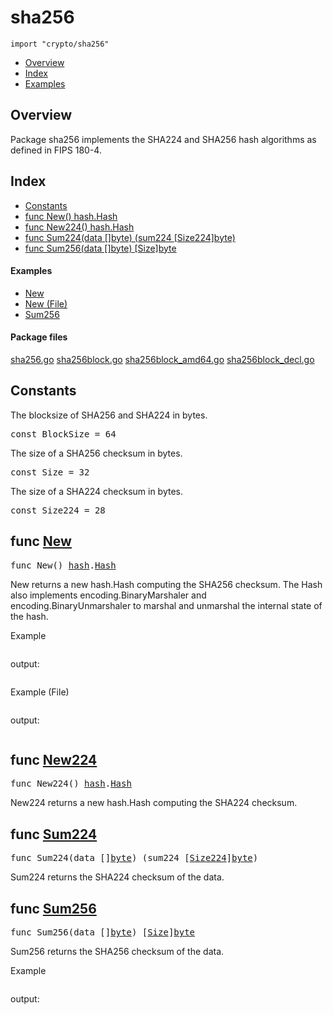 

# sha256
`import "crypto/sha256"`

* [Overview](#pkg-overview)
* [Index](#pkg-index)
* [Examples](#pkg-examples)

## <a id="pkg-overview">Overview</a>
Package sha256 implements the SHA224 and SHA256 hash algorithms as defined
in FIPS 180-4.




## <a id="pkg-index">Index</a>
* [Constants](#pkg-constants)
* [func New() hash.Hash](#New)
* [func New224() hash.Hash](#New224)
* [func Sum224(data []byte) (sum224 [Size224]byte)](#Sum224)
* [func Sum256(data []byte) [Size]byte](#Sum256)


#### <a id="pkg-examples">Examples</a>
* [New](#example_New)
* [New (File)](#example_New_file)
* [Sum256](#example_Sum256)


#### <a id="pkg-files">Package files</a>
[sha256.go](https://golang.org/src/crypto/sha256/sha256.go) [sha256block.go](https://golang.org/src/crypto/sha256/sha256block.go) [sha256block_amd64.go](https://golang.org/src/crypto/sha256/sha256block_amd64.go) [sha256block_decl.go](https://golang.org/src/crypto/sha256/sha256block_decl.go) 


## <a id="pkg-constants">Constants</a>
The blocksize of SHA256 and SHA224 in bytes.


<pre>const <span id="BlockSize">BlockSize</span> = 64</pre>The size of a SHA256 checksum in bytes.


<pre>const <span id="Size">Size</span> = 32</pre>The size of a SHA224 checksum in bytes.


<pre>const <span id="Size224">Size224</span> = 28</pre>



## <a id="New">func</a> [New](https://golang.org/src/crypto/sha256/sha256.go?s=3821:3841#L151)
<pre>func New() <a href="/pkg/hash/">hash</a>.<a href="/pkg/hash/#Hash">Hash</a></pre>
New returns a new hash.Hash computing the SHA256 checksum. The Hash
also implements encoding.BinaryMarshaler and
encoding.BinaryUnmarshaler to marshal and unmarshal the internal
state of the hash.



<a id="example_New">Example</a>


```go
```

output:
```txt
```

<a id="example_New_file">Example (File)</a>


```go
```

output:
```txt
```

## <a id="New224">func</a> [New224](https://golang.org/src/crypto/sha256/sha256.go?s=3951:3974#L158)
<pre>func New224() <a href="/pkg/hash/">hash</a>.<a href="/pkg/hash/#Hash">Hash</a></pre>
New224 returns a new hash.Hash computing the SHA224 checksum.



## <a id="Sum224">func</a> [Sum224](https://golang.org/src/crypto/sha256/sha256.go?s=5787:5834#L252)
<pre>func Sum224(data []<a href="/pkg/builtin/#byte">byte</a>) (sum224 [<a href="#Size224">Size224</a>]<a href="/pkg/builtin/#byte">byte</a>)</pre>
Sum224 returns the SHA224 checksum of the data.



## <a id="Sum256">func</a> [Sum256](https://golang.org/src/crypto/sha256/sha256.go?s=5634:5669#L244)
<pre>func Sum256(data []<a href="/pkg/builtin/#byte">byte</a>) [<a href="#Size">Size</a>]<a href="/pkg/builtin/#byte">byte</a></pre>
Sum256 returns the SHA256 checksum of the data.



<a id="example_Sum256">Example</a>


```go
```

output:
```txt
```







